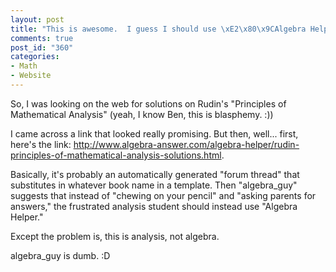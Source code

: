 ```yaml
--- 
layout: post
title: "This is awesome.  I guess I should use \xE2\x80\x9CAlgebra Helper\xE2\x80\x9D for Rudin\xE2\x80\x99s book on ANALYSIS"
comments: true
post_id: "360"
categories:
- Math
- Website
---
```

So, I was looking on the web for solutions on Rudin's "Principles of Mathematical Analysis" (yeah, I know Ben, this is blasphemy. :))

I came across a link that looked really promising.  But then, well... first, here's the link: <a href="http://www.algebra-answer.com/algebra-helper/rudin-principles-of-mathematical-analysis-solutions.html">http://www.algebra-answer.com/algebra-helper/rudin-principles-of-mathematical-analysis-solutions.html</a>.

Basically, it's probably an automatically generated "forum thread" that substitutes in whatever book name in a template.  Then "algebra_guy" suggests that instead of "chewing on your pencil" and "asking parents for answers," the frustrated analysis student should instead use "Algebra Helper."

Except the problem is, this is analysis, not algebra.

algebra_guy is dumb. :D
